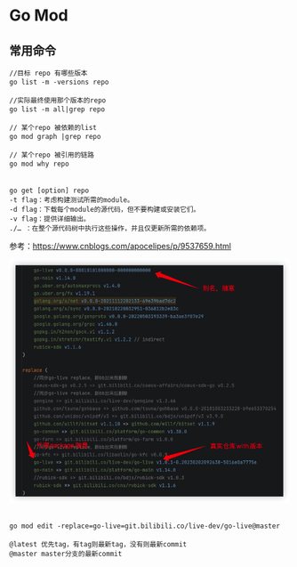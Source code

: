 # Go Mod

## 常用命令

```shell
//目标 repo 有哪些版本
go list -m -versions repo

//实际最终使用那个版本的repo
go list -m all|grep repo

// 某个repo 被依赖的list
go mod graph |grep repo

// 某个repo 被引用的链路
go mod why repo


go get [option] repo
-t flag：考虑构建测试所需的module。
-d flag：下载每个module的源代码，但不要构建或安装它们。
-v flag：提供详细输出。
./… ：在整个源代码树中执行这些操作，并且仅更新所需的依赖项。

```

参考：https://www.cnblogs.com/apocelipes/p/9537659.html

![](./../img/go-mod-replace-demo.png)

```shell

go mod edit -replace=go-live=git.bilibili.co/live-dev/go-live@master

@latest 优先tag，有tag则最新tag，没有则最新commit
@master master分支的最新commit

```
